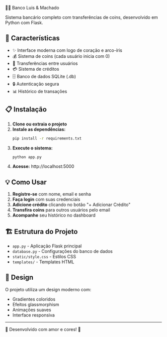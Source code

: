 🌈💖 Banco Luis & Machado

Sistema bancário completo com transferências de coins, desenvolvido em Python com Flask.

## 🚀 Características

- ✨ Interface moderna com logo de coração e arco-íris
- 💰 Sistema de coins (cada usuário inicia com 0)
- 🔄 Transferências entre usuários
- 💳 Sistema de créditos
- 🗄️ Banco de dados SQLite (.db)
- 🔒 Autenticação segura
- 📊 Histórico de transações

## 📋 Instalação

1. **Clone ou extraia o projeto**
2. **Instale as dependências:**
   ```bash
   pip install -r requirements.txt
   ```
3. **Execute o sistema:**
   ```bash
   python app.py
   ```
4. **Acesse:** http://localhost:5000

## 💡 Como Usar

1. **Registre-se** com nome, email e senha
2. **Faça login** com suas credenciais  
3. **Adicione crédito** clicando no botão "+ Adicionar Crédito"
4. **Transfira coins** para outros usuários pelo email
5. **Acompanhe** seu histórico no dashboard

## 🏗️ Estrutura do Projeto

- `app.py` - Aplicação Flask principal
- `database.py` - Configurações do banco de dados
- `static/style.css` - Estilos CSS
- `templates/` - Templates HTML

## 🎨 Design

O projeto utiliza um design moderno com:
- Gradientes coloridos
- Efeitos glassmorphism
- Animações suaves
- Interface responsiva

---
💖 Desenvolvido com amor e cores! 🌈